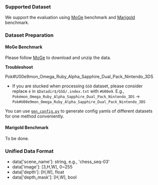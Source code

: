 ### Supported Dataset

We support the evaluation using [MoGe]() benchmark and [Marigold]() benchmark.

### Dataset Preparation

#### MoGe Benchmark
Please follow [MoGe](https://github.com/microsoft/MoGe/blob/main/docs/eval.md) to download and unzip the data.

**Troubleshoot**

Pok#U00e9mon_Omega_Ruby_Alpha_Sapphire_Dual_Pack_Nintendo_3DS
- If you are stucked when processing `GSO` dataset, please consider replace `é` in `$Datadir$/GSO/.index.txt` with `#U00e9`. E.g., `Pokémon_Omega_Ruby_Alpha_Sapphire_Dual_Pack_Nintendo_3DS` -> `Pok#U00e9mon_Omega_Ruby_Alpha_Sapphire_Dual_Pack_Nintendo_3DS`

You can use [`gen_config.py`](../configs/moge_benchmark/gen_config.py) to generate config yamls of different datasets for one method conveniently.

#### Marigold Benchmark
To be done.


### Unified Data Format
- data['scene_name']: string, e.g., 'chess_seq-03'
- data['image']: [3,H,W], 0~255
- data['depth']: [H,W], float
- data['depth_mask']: [H,W], bool


